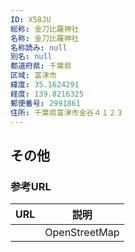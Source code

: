 ```yaml
---
ID: X58JU
総称: 金刀比羅神社
名称: 金刀比羅神社
名称読み: null
別名: null
都道府県: 千葉県
区域: 富津市
緯度: 35.1624291
経度: 139.8216325
郵便番号: 2991861
住所: 千葉県富津市金谷４１２３
---
```


## その他

### 参考URL

| URL | 説明          |
| --- | ------------- |
|     | OpenStreetMap |
